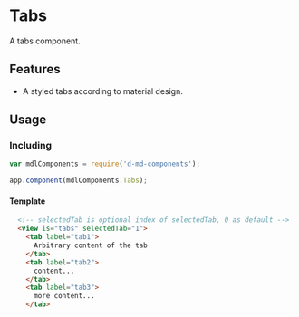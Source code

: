 # Tabs
A tabs component.

Features
--------
- A styled tabs according to material design.


Usage
-----
### Including
```javascript
var mdlComponents = require('d-md-components');

app.component(mdlComponents.Tabs);
```

#### Template
```html
  <!-- selectedTab is optional index of selectedTab, 0 as default -->
  <view is="tabs" selectedTab="1">
    <tab label="tab1">
      Arbitrary content of the tab
    </tab>
    <tab label="tab2">
      content...
    </tab>
    <tab label="tab3">
      more content...
    </tab>  
```
